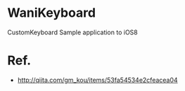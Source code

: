 # WaniKeyboard

CustomKeyboard Sample application to iOS8


# Ref.
- http://qiita.com/gm_kou/items/53fa54534e2cfeacea04
